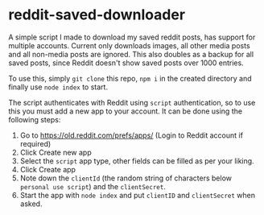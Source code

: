 # reddit-saved-downloader
A simple script I made to download my saved reddit posts, has support for multiple accounts. Current only downloads images, all other media posts and all non-media posts  are ignored. This also doubles as a backup for all saved posts, since Reddit doesn't show saved posts over 1000 entries.

To use this, simply `git clone` this repo, `npm i` in the created directory and finally use `node index` to start.

The script authenticates with Reddit using `script` authentication, so to use this you must add a new app to your account. It can be done using the following steps:
1) Go to https://old.reddit.com/prefs/apps/ (Login to Reddit account if required)
2) Click Create new app
3) Select the `script` app type, other fields can be filled as per your liking.
4) Click Create app
5) Note down the `clientId` (the random string of characters below `personal use script`) and the `clientSecret`.
6) Start the app with `node index` and put `clientID` and `clientSecret` when asked.
